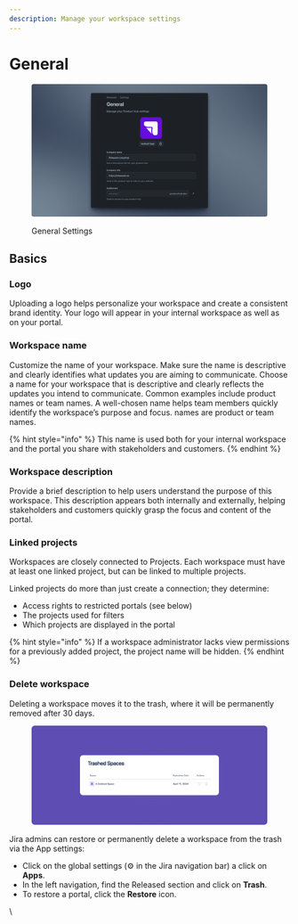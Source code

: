 ```yaml
---
description: Manage your workspace settings
---
```


# General

<figure><img src="../../.gitbook/assets/Released Settings - General.png" alt=""><figcaption><p>General Settings</p></figcaption></figure>

## Basics

### Logo

Uploading a logo helps personalize your workspace and create a consistent brand identity. Your logo will appear in your internal workspace as well as on your portal.

### Workspace name

Customize the name of your workspace. Make sure the name is descriptive and clearly identifies what updates you are aiming to communicate. Choose a name for your workspace that is descriptive and clearly reflects the updates you intend to communicate. Common examples include product names or team names. A well-chosen name helps team members quickly identify the workspace’s purpose and focus. names are product or team names.&#x20;

{% hint style="info" %}
This name is used both for your internal workspace and the portal you share with stakeholders and customers.
{% endhint %}

### Workspace description

Provide a brief description to help users understand the purpose of this workspace. This description appears both internally and externally, helping stakeholders and customers quickly grasp the focus and content of the portal.

### Linked projects

Workspaces are closely connected to Projects. Each workspace must have at least one linked project, but can be linked to multiple projects.

Linked projects do more than just create a connection; they determine:

* Access rights to restricted portals (see below)
* The projects used for filters
* Which projects are displayed in the portal

{% hint style="info" %}
If a workspace administrator lacks view permissions for a previously added project, the project name will be hidden.
{% endhint %}

### Delete workspace

Deleting a workspace moves it to the trash, where it will be permanently removed after 30 days.

<figure><img src="../../.gitbook/assets/Trash - Header.png" alt=""><figcaption></figcaption></figure>

Jira admins can restore or permanently delete a workspace from the trash via the App settings:&#x20;

* Click on the global settings (⚙ in the Jira navigation bar) a click on **Apps**.
* In the left navigation, find the Released section and click on **Trash**.
* To restore a portal, click the **Restore** icon.

\
